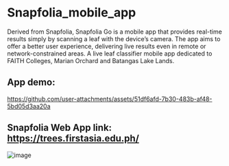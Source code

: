 # Snapfolia_mobile_app

Derived from Snapfolia, Snapfolia Go is a mobile app that provides real-time results simply by scanning a leaf with the device’s camera. The app aims to offer a better user experience, delivering live results even in remote or network-constrained areas.
A live leaf classifier mobile app dedicated to FAITH Colleges, Marian Orchard and Batangas Lake Lands.


## App demo:

https://github.com/user-attachments/assets/51df6afd-7b30-483b-af48-5bd05d3aa20a

## Snapfolia Web App link: https://trees.firstasia.edu.ph/
![image](https://github.com/user-attachments/assets/c2fb1864-6346-4993-b8fa-8c06577d1fcd)

